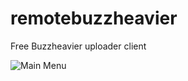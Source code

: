 # remotebuzzheavier
Free Buzzheavier uploader client

![Main Menu](https://cdn.discordapp.com/attachments/1313619435332042833/1424180459750818015/6AI9BIi.png?ex=68e302e9&is=68e1b169&hm=6dc408a9f0dbb0163824523fc3affaff9ea3dd303fed461cdbacf847f5b7635f&)
